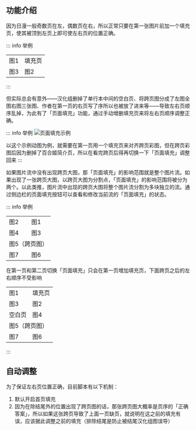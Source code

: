 ## 功能介绍

因为日漫一般奇数页在左，偶数页在右，所以正常只要在第一张图片前加一个填充页，使其被顶到左页上即可使左右页的位置正确。

::: info 举例
  <table>
    <tr>
      <td>图1</td>
      <td>填充页</td>
    </tr>
    <tr>
      <td>图3</td>
      <td>图2</td>
    </tr>
  </table>
:::

但实际总会有意外——汉化组删掉了单行本中间的空白页、将跨页图分成了左图全图右图三张图、作者在第一页的右页写了序所以也被放了进来等——导致左右页顺序乱掉，为此有了「页面填充」功能，通过手动增删填充页来将左右页顺序调整正确。

::: info 举例
![页面填充示例](/页面填充示例.webp)

以这个示例动图为例，就需要在第一页用一个填充页来对齐跨页彩图，但在跨页彩图后因为删掉了百合姬简介页，所以在看完跨页后得再切换一下「页面填充」调整回来
:::

如果图片流中没有出现跨页大图，那「页面填充」的影响范围就是整个图片流。如果出现了一张跨页大图，以跨页大图为分割点，「页面填充」的影响范围将被分为两个。以此类推，图片流中出现的跨页大图将整个图片流分割为多块独立的流。通过侧边栏的页面填充按钮可以查看和修改当前流的「页面填充」的状态。

::: info 举例
  <table>
    <tr>
      <td>图2</td>
      <td>图1</td>
    </tr>
    <tr>
      <td>图4</td>
      <td>图3</td>
    </tr>
    <tr>
      <td colspan="2">图5（跨页图）</td>
    </tr>
    <tr>
      <td>图7</td>
      <td>图6</td>
    </tr>
  </table>

  <p>在第一页和第二页切换「页面填充」只会在第一页增加填充页，下面跨页之后的左右顺序不受影响</p>

  <table>
    <tr>
      <td>图1</td>
      <td>填充页</td>
    </tr>
    <tr>
      <td>图3</td>
      <td>图2</td>
    </tr>
    <tr>
      <td>空白页</td>
      <td>图4</td>
    </tr>
    <tr>
      <td colspan="2">图5（跨页图）</td>
    </tr>
    <tr>
      <td>图7</td>
      <td>图6</td>
    </tr>
  </table>
:::

## 自动调整

为了保证左右页位置正确，目前脚本有以下机制：

1. 默认开启首页填充
1. 因为在除结尾外的位置出现了跨页图的话，那张跨页图大概率是页序的「正确答案」，所以如果这张跨页导致了上面一页缺页，就说明在这之前的填充有误，应该据此调整之前的填充（排除结尾是防止被结尾汉化组图误导）
